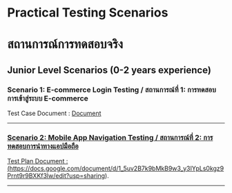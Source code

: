 # Practical Testing Scenarios
# สถานการณ์การทดสอบจริง

## Junior Level Scenarios (0-2 years experience)

### Scenario 1: E-commerce Login Testing / สถานการณ์ที่ 1: การทดสอบการเข้าสู่ระบบ E-commerce

Test Case Document : <a href = "https://docs.google.com/spreadsheets/d/1YWJROwRnYSTHOgljF-9KwRfh_hKz3NuqULj66otVQJo/edit?usp=sharing" target="_blank"> Document


---

### Scenario 2: Mobile App Navigation Testing / สถานการณ์ที่ 2: การทดสอบการนำทางแอปมือถือ

Test Plan Document : (https://docs.google.com/document/d/1_5uv2B7k9bMkB9w3_y3IYpLs0kgz9Prnt9r9BXKf3lw/edit?usp=sharing).

---
